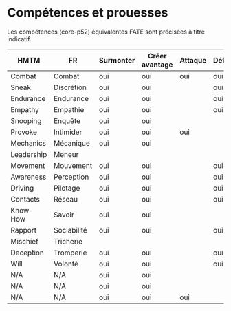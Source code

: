 
# Compétences et prouesses

Les compétences (core-p52) équivalentes FATE sont précisées à titre indicatif. 


| HMTM       | FR          |Surmonter|Créer avantage|Attaque|Défense| FATE         | FATE FR      |
|------------|-------------|---------|--------------|-------|-------|--------------|--------------|
| Combat     | Combat      | oui     | oui          | oui   | oui   | Combat       | Combat       |
| Sneak      | Discrétion  | oui     | oui          |       | oui   | Stealth      | Discrétion   |
| Endurance  | Endurance   | oui     | oui          |       | oui   | Physique     | Physique     |
| Empathy    | Empathie    | oui     | oui          |       | oui   | Empathy      | Empathie     |
| Snooping   | Enquête     | oui     | oui          |       |       | Investigate  | Enquête      |
| Provoke    | Intimider   | oui     | oui          | oui   |       | Provoke      | Intimidation |
| Mechanics  | Mécanique   | oui     | oui          |       |       | Crafts       | Métiers      |
| Leadership | Meneur      |         |              |       |       | N/A          | N/A          |
| Movement   | Mouvement   | oui     | oui          |       | oui   | Athletics    | Athlétisme   |
| Awareness  | Perception  | oui     | oui          |       | oui   | Notice       | Observation  |
| Driving    | Pilotage    | oui     | oui          |       | oui   | Drive        | Conduite     |
| Contacts   | Réseau      | oui     | oui          |       | oui   | Contacts     | Relations    |
| Know-How   | Savoir      | oui     | oui          |       |       | Lore         | Érudition    |
| Rapport    | Sociabilité | oui     | oui          |       | oui   | Rapport      | Sociabilité  |
| Mischief   | Tricherie   |         |              |       |       | N/A          | N/A          |
| Deception  | Tromperie   | oui     | oui          |       | oui   | Deceive      | Tromperie    |
| Will       | Volonté     | oui     | oui          |       | oui   | Will         | Volonté      |
| N/A        | N/A         | oui     | oui          |       |       | Burglary     | Cambriolage  |
| N/A        | N/A         | oui     | oui          |       |       | Resources    | Ressources   |
| N/A        | N/A         | oui     | oui          | oui   |       | Shoot        | Tir          |






